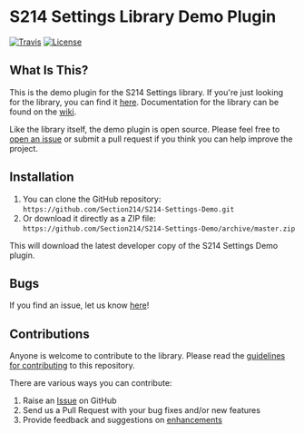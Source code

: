 # S214 Settings Library Demo Plugin
[![Travis](https://img.shields.io/travis/Section214/S214-Settings-Demo.svg?maxAge=2592000)](https://travis-ci.org/Section214/S214-Settings-Demo/)
[![License](https://img.shields.io/badge/license-GPL--2.0%2B-green.svg)](https://github.com/Section214/S214-Settings/blob/master/license.txt)

## What Is This?

This is the demo plugin for the S214 Settings library. If you're just looking for the library, you can find it [here](https://github.com/Section214/S214-Settings). Documentation for the library can be found on the [wiki](https://github.com/Section214/S214-Settings/wiki).

Like the library itself, the demo plugin is open source. Please feel free to [open an issue](https://github.com/Section214/S214-Settings/issues?state=open) or submit a pull request if you think you can help improve the project.

## Installation

1. You can clone the GitHub repository: `https://github.com/Section214/S214-Settings-Demo.git`
2. Or download it directly as a ZIP file: `https://github.com/Section214/S214-Settings-Demo/archive/master.zip`

This will download the latest developer copy of the S214 Settings Demo plugin.

## Bugs

If you find an issue, let us know [here](https://github.com/Section214/S214-Settings-Demo/issues?state=open)!

## Contributions

Anyone is welcome to contribute to the library. Please read the [guidelines for contributing](https://github.com/Section214/S214-Settings-Demo/blob/master/CONTRIBUTING.md) to this repository.

There are various ways you can contribute:

1. Raise an [Issue](https://github.com/Section214/S214-Settings-Demo/issues) on GitHub
2. Send us a Pull Request with your bug fixes and/or new features
3. Provide feedback and suggestions on [enhancements](https://github.com/Section214/S214-Settings-Demo/issues?direction=desc&labels=Enhancement&page=1&sort=created&state=open)
